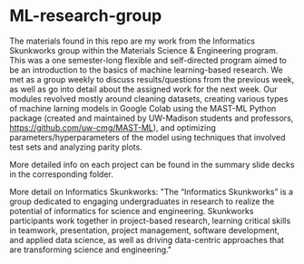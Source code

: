 # ML-research-group
The materials found in this repo are my work from the Informatics Skunkworks group within the Materials Science & Engineering program. This was a one semester-long flexible and self-directed program aimed to be an introduction to the basics of machine learning-based research. We met as a group weekly to discuss results/questions from the previous week, as well as go into detail about the assigned work for the next week. Our modules revolved mostly around cleaning datasets, creating various types of machine larning models in Google Colab using the MAST-ML Python package (created and maintained by UW-Madison students and professors, https://github.com/uw-cmg/MAST-ML), and optimizing parameters/hyperparameters of the model using techniques that involved test sets and analyzing parity plots.

More detailed info on each project can be found in the summary slide decks in the corresponding folder.

More detail on Informatics Skunkworks: "The “Informatics Skunkworks” is a group dedicated to engaging undergraduates in research to realize the potential of informatics for science and engineering. Skunkworks participants work together in project-based research, learning critical skills in teamwork, presentation, project management, software development, and applied data science, as well as driving data-centric approaches that are transforming science and engineering."
